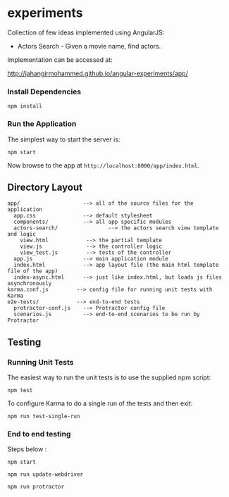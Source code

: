 # experiments

Collection of few ideas implemented using AngularJS:
* Actors Search - Given a movie name, find actors.

Implementation can be accessed at:

http://jahangirmohammed.github.io/angular-experiments/app/

### Install Dependencies

```
npm install
```

### Run the Application

The simplest way to start the server is:

```
npm start
```

Now browse to the app at `http://localhost:8000/app/index.html`.

## Directory Layout

```
app/                    --> all of the source files for the application
  app.css               --> default stylesheet
  components/           --> all app specific modules
  actors-search/                --> the actors search view template and logic
    view.html            --> the partial template
    view.js              --> the controller logic
    view_test.js         --> tests of the controller
  app.js                --> main application module
  index.html            --> app layout file (the main html template file of the app)
  index-async.html      --> just like index.html, but loads js files asynchronously
karma.conf.js         --> config file for running unit tests with Karma
e2e-tests/            --> end-to-end tests
  protractor-conf.js    --> Protractor config file
  scenarios.js          --> end-to-end scenarios to be run by Protractor
```

## Testing

### Running Unit Tests

The easiest way to run the unit tests is to use the supplied npm script:

```
npm test
```

To configure Karma to do a single run of the tests and then exit:

```
npm run test-single-run
```


### End to end testing

Steps below :

```
npm start
```

```
npm run update-webdriver
```

```
npm run protractor
```
